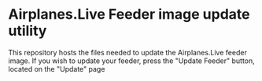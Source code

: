 # Airplanes.Live Feeder image update utility

This repository hosts the files needed to update the Airplanes.Live feeder image. If you wish to update your feeder, press the "Update Feeder" button, located on the "Update" page
